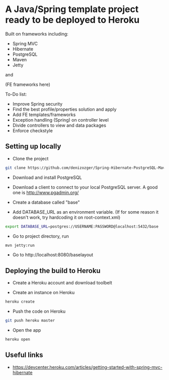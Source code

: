 # A Java/Spring template project ready to be deployed to Heroku

Built on frameworks including:
* Spring MVC 
* Hibernate 
* PostgreSQL
* Maven
* Jetty

and

(FE frameworks here)

To-Do list:
* Improve Spring security
* Find the best profile/properties solution and apply
* Add FE templates/frameworks
* Exception handling (Spring) on controller level
* Divide controllers to view and data packages
* Enforce checkstyle

## Setting up locally

* Clone the project
```sh
git clone https://github.com/denizozger/Spring-Hibernate-PostgreSQL-Maven-Jetty.git
```
* Download and install PostgreSQL

* Download a client to connect to your local PostgreSQL server. A good one is http://www.pgadmin.org/

* Create a database called "base"

* Add DATABASE_URL as an environment variable. (If for some reason it doesn't work, try hardcoding it on root-context.xml)
```sh
export DATABASE_URL=postgres://USERNAME:PASSWORD@localhost:5432/base
```

* Go to project directory, run
```sh
mvn jetty:run
```

* Go to http://localhost:8080/baselayout

## Deploying the build to Heroku

* Create a Heroku account and download toolbelt

*  Create an instance on Heroku
```sh
heroku create
```

* Push the code on Heroku
```sh
git push heroku master
```

* Open the app
```sh
heroku open
```

## Useful links

* https://devcenter.heroku.com/articles/getting-started-with-spring-mvc-hibernate
